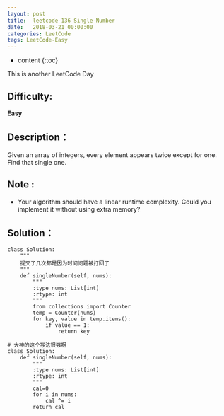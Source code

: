 ```yaml
---
layout: post
title:  leetcode-136 Single-Number
date:   2018-03-21 00:00:00
categories: LeetCode
tags: LeetCode-Easy
---
```


* content
{:toc}

This is another LeetCode Day

## Difficulty:

**Easy**

## Description：

Given an array of integers, every element appears twice except for one. Find that single one.

## Note :

- Your algorithm should have a linear runtime complexity. 
Could you implement it without using extra memory? 

## Solution：

```
class Solution:
    """
    提交了几次都是因为时间问题被打回了
    """
    def singleNumber(self, nums):
        """
        :type nums: List[int]
        :rtype: int
        """
        from collections import Counter
        temp = Counter(nums)
        for key, value in temp.items():
            if value == 1:
                return key
                
# 大神的这个写法很强啊
class Solution:
    def singleNumber(self, nums):
        """
        :type nums: List[int]
        :rtype: int
        """
        cal=0
        for i in nums:
            cal ^= i
        return cal
```